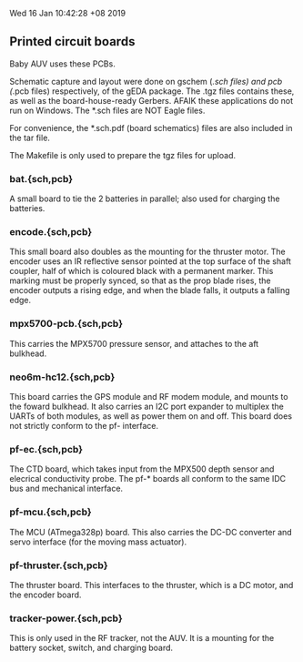 
Wed 16 Jan 10:42:28 +08 2019

## Printed circuit boards

Baby AUV uses these PCBs.

Schematic capture and layout were done on gschem (*.sch files) and pcb
(*.pcb files) respectively, of the gEDA package.  The .tgz files
contains these, as well as the board-house-ready Gerbers.  AFAIK
these applications do not run on Windows.  The *.sch files are
NOT Eagle files.

For convenience, the *.sch.pdf (board schematics) files are also
included in the tar file.

The Makefile is only used to prepare the tgz files for upload.

### bat.{sch,pcb}
A small board to tie the 2 batteries in parallel; also
used for charging the batteries.

### encode.{sch,pcb}
This small board also doubles as the mounting for
the thruster motor.  The encoder uses an IR reflective sensor
pointed at the top surface of the shaft coupler, half of which
is coloured black with a permanent marker.  This marking must be
properly synced, so that as the prop blade rises, the encoder
outputs a rising edge, and when the blade falls, it outputs a
falling edge.

### mpx5700-pcb.{sch,pcb}
This carries the MPX5700 pressure sensor, and attaches to the
aft bulkhead.

### neo6m-hc12.{sch,pcb}
This board carries the GPS module and RF modem module, and mounts
to the foward bulkhead.  It also carries an I2C port expander to
multiplex the UARTs of both modules, as well as power them on
and off.  This board does not strictly conform to the pf-
interface.

### pf-ec.{sch,pcb}
The CTD board, which takes input from the MPX500 depth
sensor and elecrical conductivity probe.  The pf-* boards all conform
to the same IDC bus and mechanical interface.

### pf-mcu.{sch,pcb}
The MCU (ATmega328p) board.  This also carries the DC-DC
converter and servo interface (for the moving mass actuator).

### pf-thruster.{sch,pcb}
The thruster board.  This interfaces to the
thruster, which is a DC motor, and the encoder board.

### tracker-power.{sch,pcb}
This is only used in the RF tracker, not the
AUV.  It is a mounting for the battery socket, switch, and
charging board.
